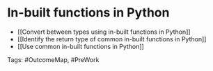 # In-built functions in Python

- [[Convert between types using in-built functions in Python]]
- [[Identify the return type of common in-built functions in Python]]
- [[Use common in-built functions in Python]]

Tags: #OutcomeMap, #PreWork 